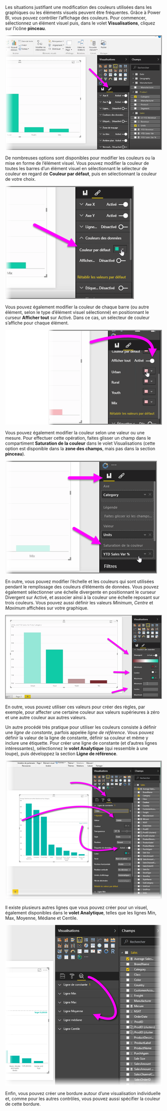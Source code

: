 Les situations justifiant une modification des couleurs utilisées dans les graphiques ou les éléments visuels peuvent être fréquentes. Grâce à Power BI, vous pouvez contrôler l’affichage des couleurs. Pour commencer, sélectionnez un élément visuel puis, dans le volet **Visualisations**, cliquez sur l’icône **pinceau**.

![](media/3-9a-modifying-colors/3-9a_1.png)

De nombreuses options sont disponibles pour modifier les couleurs ou la mise en forme de l’élément visuel. Vous pouvez modifier la couleur de toutes les barres d’un élément visuel en sélectionnant le sélecteur de couleur en regard de **Couleur par défaut**, puis en sélectionnant la couleur de votre choix.

![](media/3-9a-modifying-colors/3-9a_2.png)

Vous pouvez également modifier la couleur de chaque barre (ou autre élément, selon le type d’élément visuel sélectionné) en positionnant le curseur **Afficher tout** sur Activé. Dans ce cas, un sélecteur de couleur s’affiche pour chaque élément.

![](media/3-9a-modifying-colors/3-9a_3.png)

Vous pouvez également modifier la couleur selon une valeur ou une mesure. Pour effectuer cette opération, faites glisser un champ dans le compartiment **Saturation de la couleur** dans le volet Visualisations (cette option est disponible dans la **zone des champs**, mais pas dans la section **pinceau**).

![](media/3-9a-modifying-colors/3-9a_4.png)

En outre, vous pouvez modifier l’échelle et les couleurs qui sont utilisées pendant le remplissage des couleurs d’éléments de données. Vous pouvez également sélectionner une échelle divergente en positionnant le curseur Divergent sur Activé, et associer ainsi à la couleur une échelle reposant sur trois couleurs. Vous pouvez aussi définir les valeurs *Minimum*, *Centre* et *Maximum* affichées sur votre graphique.

![](media/3-9a-modifying-colors/3-9a_5.png)

En outre, vous pouvez utiliser ces valeurs pour créer des règles, par exemple, pour affecter une certaine couleur aux valeurs supérieures à zéro et une autre couleur aux autres valeurs.

Un autre procédé très pratique pour utiliser les couleurs consiste à définir une *ligne de constante*, parfois appelée *ligne de référence*. Vous pouvez définir la valeur de la ligne de constante, définir sa couleur et même y inclure une étiquette. Pour créer une ligne de constante (et d’autres lignes intéressantes), sélectionnez le **volet Analytique** (qui ressemble à une loupe), puis développez la section **Ligne de référence**.

![](media/3-9a-modifying-colors/3-9a_6.png)

Il existe plusieurs autres lignes que vous pouvez créer pour un visuel, également disponibles dans le **volet Analytique**, telles que les lignes Min, Max, Moyenne, Médiane et Centile.

![](media/3-9a-modifying-colors/3-9a_7.png)

Enfin, vous pouvez créer une bordure autour d’une visualisation individuelle et, comme pour les autres contrôles, vous pouvez aussi spécifier la couleur de cette bordure.


